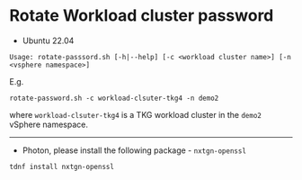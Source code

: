 # Rotate Workload cluster password

* Ubuntu 22.04

```
Usage: rotate-passsord.sh [-h|--help] [-c <workload cluster name>] [-n <vsphere namespace>]
```
E.g.
```
rotate-password.sh -c workload-clsuter-tkg4 -n demo2
```
where `workload-clsuter-tkg4` is a TKG workload cluster in the `demo2` vSphere namespace. 

---
* Photon, please install the following package - `nxtgn-openssl`

```
tdnf install nxtgn-openssl
```

